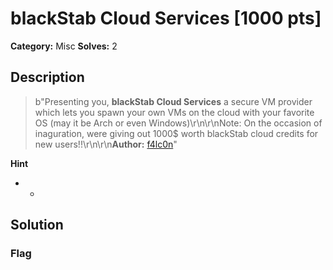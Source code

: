 # blackStab Cloud Services [1000 pts]

**Category:** Misc
**Solves:** 2

## Description
>b"Presenting you, **blackStab Cloud Services** a secure VM provider which lets you spawn your own VMs on the cloud with your favorite OS (may it be Arch or even Windows)\r\n\r\nNote: On the occasion of inaguration, were giving out 1000$ worth blackStab cloud credits for new users!!\r\n\r\n**Author:** [f4lc0n](https://twitter.com/theevilsyn)"

**Hint**
* -

## Solution

### Flag

